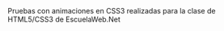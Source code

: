 <!doctype html>
<html lang="en">
<body>
	Pruebas con animaciones en CSS3 realizadas para la clase de HTML5/CSS3 de EscuelaWeb.Net 
</body>
</html>